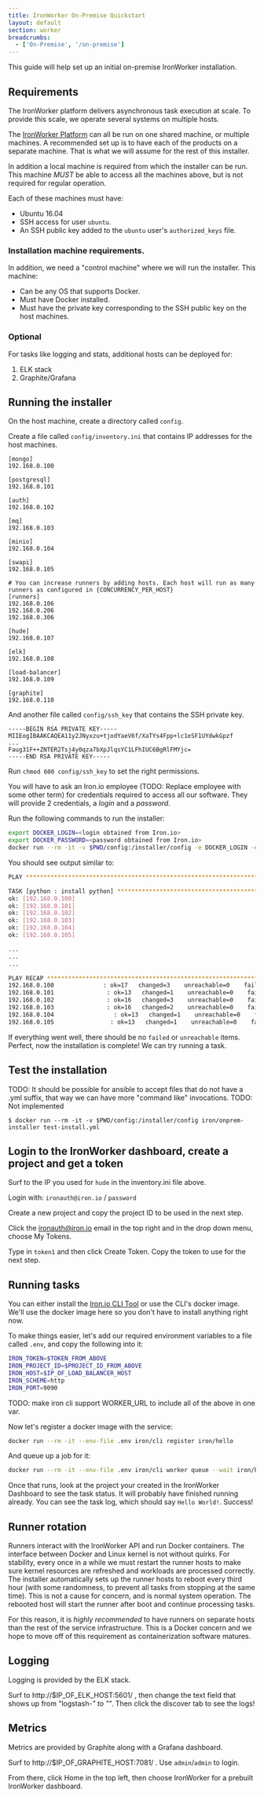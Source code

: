 ```yaml
---
title: IronWorker On-Premise Quickstart
layout: default
section: worker
breadcrumbs:
  - ['On-Premise', '/on-premise']
---
```


This guide will help set up an initial on-premise IronWorker installation. 

## Requirements

The IronWorker platform delivers asynchronous task execution at scale. To provide this scale, we operate several systems on multiple hosts.

The [IronWorker Platform](/worker) can all be run on one shared machine, or multiple machines. A recommended set up is to have each of the products on a separate machine. That is what we will assume for the rest of this installer.

In addition a local machine is required from which the installer can be run. This machine _MUST_ be able to access all the machines above, but is not required for regular operation.

Each of these machines must have:

* Ubuntu 16.04
* SSH access for user `ubuntu`.
* An SSH public key added to the `ubuntu` user's `authorized_keys` file.

### Installation machine requirements.

In addition, we need a "control machine" where we will run the installer. This machine:

* Can be any OS that supports Docker.
* Must have Docker installed.
* Must have the private key corresponding to the SSH public key on the host machines. 

### Optional

For tasks like logging and stats, additional hosts can be deployed for:

1. ELK stack
2. Graphite/Grafana

## Running the installer

On the host machine, create a directory called `config`.

Create a file called `config/inventory.ini` that contains IP addresses for the host machines.

```
[mongo]
192.168.0.100

[postgresql]
192.168.0.101

[auth]
192.168.0.102

[mq]
192.168.0.103

[minio]
192.168.0.104

[swapi]
192.168.0.105

# You can increase runners by adding hosts. Each host will run as many runners as configured in {CONCURRENCY_PER_HOST}
[runners]
192.168.0.106
192.168.0.206
192.168.0.306

[hude]
192.168.0.107

[elk]
192.168.0.108

[load-balancer]
192.168.0.109

[graphite]
192.168.0.110
```

And another file called `config/ssh_key` that contains the SSH private key.

```
-----BEGIN RSA PRIVATE KEY-----
MIIEogIBAAKCAQEA11y2JNyxzu+tjodYaeV6f/XaTYs4Fpp+lc1eSF1UYdwkGpzf
...
Faug31F++ZNTER2Tsj4y0qza7bXpJlqsYC1LFhIUC6BgRlFMYjc=
-----END RSA PRIVATE KEY-----
```

Run `chmod 600 config/ssh_key` to set the right permissions. 

You will have to ask an Iron.io employee (TODO: Replace employee with some other term) for credentials required to access all our software. They will provide 2 credentials, a _login_ and a _password_.

Run the following commands to run the installer:

```sh
export DOCKER_LOGIN=<login obtained from Iron.io>
export DOCKER_PASSWORD=<password obtained from Iron.io>
docker run --rm -it -v $PWD/config:/installer/config -e DOCKER_LOGIN -e DOCKER_PASSWORD -e SSH_USER=ubuntu iron/onprem-installer:ansible
```

You should see output similar to:

```sh
PLAY ***************************************************************************                                                                                           [120/3981]

TASK [python : install python] *************************************************
ok: [192.168.0.100]
ok: [192.168.0.101]
ok: [192.168.0.102]
ok: [192.168.0.103]
ok: [192.168.0.104]
ok: [192.168.0.105]

...
...
...

PLAY RECAP *********************************************************************
192.168.0.100              : ok=17   changed=3    unreachable=0    failed=0
192.168.0.101               : ok=13   changed=1    unreachable=0    failed=0
192.168.0.102               : ok=16   changed=3    unreachable=0    failed=0
192.168.0.103               : ok=16   changed=2    unreachable=0    failed=1
192.168.0.104                 : ok=13   changed=1    unreachable=0    failed=0
192.168.0.105                : ok=13   changed=1    unreachable=0    failed=0
```

If everything went well, there should be no `failed` or `unreachable` items. Perfect, now the installation is complete! We can try running a task.

## Test the installation

TODO: It should be possible for ansible to accept files that do not have a .yml suffix, that way we can have more "command like" invocations.
TODO: Not implemented

    $ docker run --rm -it -v $PWD/config:/installer/config iron/onprem-installer test-install.yml

## Login to the IronWorker dashboard, create a project and get a token

Surf to the IP you used for `hude` in the inventory.ini file above. 

Login with: `ironauth@iron.io` / `password`

Create a new project and copy the project ID to be used in the next step. 

Click the ironauth@iron.io email in the top right and in the drop down menu, choose My Tokens. 

Type in `token1` and then click Create Token. Copy the token to use for the next step. 

## Running tasks

You can either install the [Iron.io CLI Tool](doc:ironio-cli-tool) or use the CLI's docker image. We'll use the docker image here so you don't have to install anything right now. 

To make things easier, let's add our required environment variables to a file called `.env`, and copy the following into it:

```sh
IRON_TOKEN=$TOKEN_FROM_ABOVE
IRON_PROJECT_ID=$PROJECT_ID_FROM_ABOVE
IRON_HOST=$IP_OF_LOAD_BALANCER_HOST
IRON_SCHEME=http
IRON_PORT=9090
```

TODO: make iron cli support WORKER_URL to include all of the above in one var. 

Now let's register a docker image with the service:

```sh
docker run --rm -it --env-file .env iron/cli register iron/hello
```

And queue up a job for it:

```sh
docker run --rm -it --env-file .env iron/cli worker queue --wait iron/hello
```

Once that runs, look at the project your created in the IronWorker Dashboard to see the task status. It will probably have finished running already. You can see the task log, which should say `Hello World!`. Success!

## Runner rotation

Runners interact with the IronWorker API and run Docker containers.  The
interface between Docker and Linux kernel is not without quirks. For stability,
every once in a while we must restart the runner hosts to make sure kernel
resources are refreshed and workloads are processed correctly. The installer
automatically sets up the runner hosts to reboot every third hour (with some
randomness, to prevent all tasks from stopping at the same time). This is
not a cause for concern, and is normal system operation. The rebooted host will
start the runner after boot and continue processing tasks.

For this reason, it is _highly recommended_ to have runners on separate hosts
than the rest of the service infrastructure. This is a Docker concern and we
hope to move off of this requirement as containerization software matures.

## Logging

Logging is provided by the ELK stack. 

Surf to http://$IP_OF_ELK_HOST:5601/ , then change the text field that shows up from "logstash-*" to "*". Then click the discover tab to see the logs!

## Metrics

Metrics are provided by Graphite along with a Grafana dashboard. 

Surf to http://$IP_OF_GRAPHITE_HOST:7081/ . Use `admin`/`admin` to login.

From there, click Home in the top left, then choose IronWorker for a prebuilt IronWorker dashboard.

